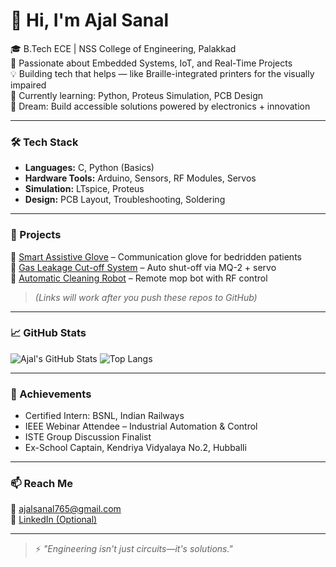 # 👋 Hi, I'm Ajal Sanal

🎓 B.Tech ECE | NSS College of Engineering, Palakkad  
🔧 Passionate about Embedded Systems, IoT, and Real-Time Projects  
💡 Building tech that helps — like Braille-integrated printers for the visually impaired  
🌱 Currently learning: Python, Proteus Simulation, PCB Design  
🚀 Dream: Build accessible solutions powered by electronics + innovation  

---

### 🛠️ Tech Stack
- **Languages:** C, Python (Basics)  
- **Hardware Tools:** Arduino, Sensors, RF Modules, Servos  
- **Simulation:** LTspice, Proteus  
- **Design:** PCB Layout, Troubleshooting, Soldering  

---

### 💼 Projects
🔹 [Smart Assistive Glove](https://github.com/ajalsanal/automatic-floor-cleaning-robot) – Communication glove for bedridden patients  
🔹 [Gas Leakage Cut-off System](https://github.com/ajalsanal/gas-safety-system) – Auto shut-off via MQ-2 + servo  
🔹 [Automatic Cleaning Robot](https://github.com/ajalsanal/floor-cleaner) – Remote mop bot with RF control  

> *(Links will work after you push these repos to GitHub)*

---

### 📈 GitHub Stats

![Ajal's GitHub Stats](https://github-readme-stats.vercel.app/api?username=ajalsanal&show_icons=true&theme=react)
![Top Langs](https://github-readme-stats.vercel.app/api/top-langs/?username=ajalsanal&layout=compact&theme=react)

---

### 🏅 Achievements
- Certified Intern: BSNL, Indian Railways  
- IEEE Webinar Attendee – Industrial Automation & Control  
- ISTE Group Discussion Finalist  
- Ex-School Captain, Kendriya Vidyalaya No.2, Hubballi  

---

### 📫 Reach Me
📧 ajalsanal765@gmail.com  
🔗 [LinkedIn (Optional)](https://www.linkedin.com/in/your-profile)  

---

> ⚡ *"Engineering isn't just circuits—it's solutions."*
